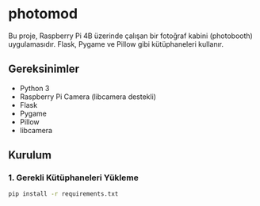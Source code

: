 # photomod
Bu proje, Raspberry Pi 4B  üzerinde çalışan bir fotoğraf kabini (photobooth) uygulamasıdır. Flask, Pygame ve Pillow gibi kütüphaneleri kullanır.

## Gereksinimler

- Python 3
- Raspberry Pi Camera (libcamera destekli)
- Flask
- Pygame
- Pillow
- libcamera

## Kurulum

### 1. Gerekli Kütüphaneleri Yükleme

```bash
pip install -r requirements.txt

